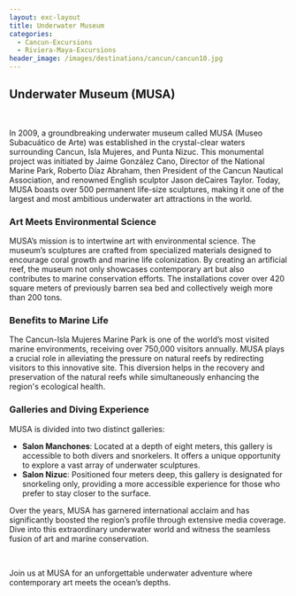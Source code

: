 ```yaml
---
layout: exc-layout
title: Underwater Museum
categories:
  - Cancun-Excursions
  - Riviera-Maya-Excursions
header_image: /images/destinations/cancun/cancun10.jpg
---
```

## Underwater Museum (MUSA)

&nbsp;

In 2009, a groundbreaking underwater museum called MUSA (Museo Subacuático de Arte) was established in the crystal-clear waters surrounding Cancun, Isla Mujeres, and Punta Nizuc. This monumental project was initiated by Jaime González Cano, Director of the National Marine Park, Roberto Díaz Abraham, then President of the Cancun Nautical Association, and renowned English sculptor Jason deCaires Taylor. Today, MUSA boasts over 500 permanent life-size sculptures, making it one of the largest and most ambitious underwater art attractions in the world.

### Art Meets Environmental Science

MUSA’s mission is to intertwine art with environmental science. The museum’s sculptures are crafted from specialized materials designed to encourage coral growth and marine life colonization. By creating an artificial reef, the museum not only showcases contemporary art but also contributes to marine conservation efforts. The installations cover over 420 square meters of previously barren sea bed and collectively weigh more than 200 tons.

### Benefits to Marine Life

The Cancun-Isla Mujeres Marine Park is one of the world’s most visited marine environments, receiving over 750,000 visitors annually. MUSA plays a crucial role in alleviating the pressure on natural reefs by redirecting visitors to this innovative site. This diversion helps in the recovery and preservation of the natural reefs while simultaneously enhancing the region's ecological health.

### Galleries and Diving Experience

MUSA is divided into two distinct galleries:

- **Salon Manchones**: Located at a depth of eight meters, this gallery is accessible to both divers and snorkelers. It offers a unique opportunity to explore a vast array of underwater sculptures.
- **Salon Nizuc**: Positioned four meters deep, this gallery is designated for snorkeling only, providing a more accessible experience for those who prefer to stay closer to the surface.

Over the years, MUSA has garnered international acclaim and has significantly boosted the region’s profile through extensive media coverage. Dive into this extraordinary underwater world and witness the seamless fusion of art and marine conservation.

&nbsp;

Join us at MUSA for an unforgettable underwater adventure where contemporary art meets the ocean’s depths.


